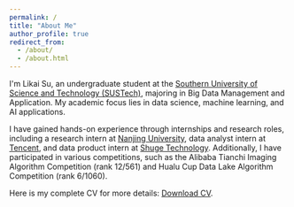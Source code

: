 ```yaml
---
permalink: /
title: "About Me"
author_profile: true
redirect_from: 
  - /about/
  - /about.html
---
```


I'm Likai Su, an undergraduate student at the [Southern University of Science and Technology (SUSTech)](https://www.sustech.edu.cn), majoring in Big Data Management and Application. My academic focus lies in data science, machine learning, and AI applications.

I have gained hands-on experience through internships and research roles, including a research intern at [Nanjing University](https://www.nju.edu.cn), data analyst intern at [Tencent](https://www.tencent.com/zh-cn/), and data product intern at [Shuge Technology](http://datapenthouse.io). Additionally, I have participated in various competitions, such as the Alibaba Tianchi Imaging Algorithm Competition (rank 12/561) and Hualu Cup Data Lake Algorithm Competition (rank 6/1060).

Here is my complete CV for more details: [Download CV](../files/CV_LikaiSu.pdf).
